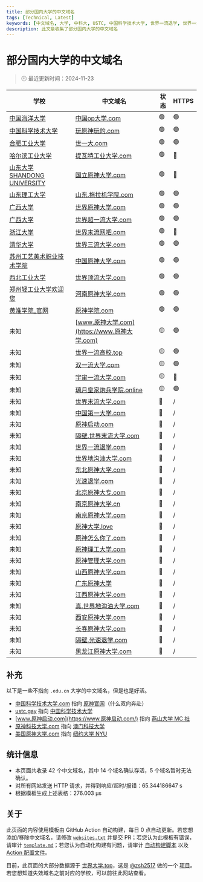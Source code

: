 ```yaml
---
title: 部分国内大学的中文域名
tags: [Technical, Latest]
keywords: [中文域名, 大学, 中科大, USTC, 中国科学技术大学, 世界一流退学, 世界一流大学]
description: 此文章收集了部分国内大学的中文域名
---
```


# 部分国内大学的中文域名

> 🕗 最近更新时间：2024-11-23

| 学校 | 中文域名 | 状态 | HTTPS |
| --- | --- | --- | --- |
| [中国海洋大学](https://www.ouc.edu.cn/) | [中国op大学.com](https://中国op大学.com) | <span title='网站正常重定向到 https://www.ouc.edu.cn/'>🟢</span> | 🟢 |
| [中国科学技术大学](https://ustc.edu.cn/) | [玩原神玩的.com](https://玩原神玩的.com) | <span title='网站正常重定向到 https://ustc.edu.cn/'>🟢</span> | 🟢 |
| [合肥工业大学](https://www.hfut.edu.cn/) | [世一大.com](https://世一大.com) | <span title='网站正常重定向到 https://www.hfut.edu.cn/'>🟢</span> | 🟢 |
| [哈尔滨工业大学](http://www.hit.edu.cn/) | [提瓦特工业大学.com](http://提瓦特工业大学.com) | <span title='网站正常重定向到 http://www.hit.edu.cn/'>🟢</span> | 🔴 |
| [山东大学 SHANDONG UNIVERSITY](https://www.sdu.edu.cn/) | [国立原神大学.com](http://国立原神大学.com) | <span title='网站正常重定向到 https://www.sdu.edu.cn/'>🟢</span> | 🔴 |
| [山东理工大学](https://www.sdut.edu.cn/) | [山东.拖拉机学院.com](https://山东.拖拉机学院.com) | <span title='网站正常重定向到 https://www.sdut.edu.cn/'>🟢</span> | 🟢 |
| [广西大学](https://www.gxu.edu.cn/) | [世界原神大学.com](https://世界原神大学.com) | <span title='网站正常重定向到 https://www.gxu.edu.cn/'>🟢</span> | 🟢 |
| [广西大学](https://www.gxu.edu.cn/) | [世界超一流大学.com](https://世界超一流大学.com) | <span title='网站正常重定向到 https://www.gxu.edu.cn/'>🟢</span> | 🟢 |
| [浙江大学](https://www.zju.edu.cn/) | [世界末流网吧.com](http://世界末流网吧.com) | <span title='网站正常重定向到 https://www.zju.edu.cn/'>🟢</span> | 🔴 |
| [清华大学](https://www.tsinghua.edu.cn/) | [世界三流大学.com](https://世界三流大学.com) | <span title='网站正常重定向到 https://www.tsinghua.edu.cn/'>🟢</span> | 🟢 |
| [苏州工艺美术职业技术学院](https://www.sgmart.edu.cn/) | [中国原神大学.com](https://中国原神大学.com) | <span title='网站正常重定向到 https://www.sgmart.edu.cn/'>🟢</span> | 🟢 |
| [西北工业大学](https://www.nwpu.edu.cn/) | [世界顶流大学.com](https://世界顶流大学.com) | <span title='网站正常重定向到 https://www.nwpu.edu.cn/'>🟢</span> | 🟢 |
| [郑州轻工业大学欢迎您](https://www.zzuli.edu.cn/) | [河南原神大学.com](https://河南原神大学.com) | <span title='网站正常重定向到 https://www.zzuli.edu.cn/'>🟢</span> | 🟢 |
| [黄淮学院_官网](http://cms.huanghuai.edu.cn/) | [原神学院.com](https://原神学院.com) | <span title='网站正常重定向到 http://cms.huanghuai.edu.cn/'>🟢</span> | 🟢 |
| 未知 | [www.原神大学.com](https://www.原神大学.com) | <span title='网站可能被盗用，也可能使用了 js 实现重定向'>🟡</span> | 🟢 |
| 未知 | [世界一流高校.top](https://世界一流高校.top) | <span title='网站可能被盗用，也可能使用了 js 实现重定向'>🟡</span> | 🟢 |
| 未知 | [双一流大学.com](https://双一流大学.com) | <span title='网站可能被盗用，也可能使用了 js 实现重定向'>🟡</span> | 🟢 |
| 未知 | [宇宙一流大学.com](http://宇宙一流大学.com) | <span title='网站可能被盗用，也可能使用了 js 实现重定向'>🟡</span> | 🔴 |
| 未知 | [璃月皇家炮兵学院.online](https://璃月皇家炮兵学院.online) | <span title='网站可能被盗用，也可能使用了 js 实现重定向'>🟡</span> | 🟢 |
| 未知 | [世界末流大学.com](https://世界末流大学.com) | <span title='网站重定向到疑似垃圾网站 `http://ww38.世界末流大学.com/`'>🔴</span> | / |
| 未知 | [中国第一大学.com](http://中国第一大学.com) | <span title='网站重定向到疑似垃圾网站 `http://ww25.中国第一大学.com/`'>🔴</span> | / |
| 未知 | [原神启动.com](https://原神启动.com) | <span title='网站重定向到疑似垃圾网站 `https://zzz.mihoyo.com/`'>🔴</span> | / |
| 未知 | [隔壁.世界末流大学.com](https://隔壁.世界末流大学.com) | <span title='网站重定向到疑似垃圾网站 `http://ww38.隔壁.世界末流大学.com/`'>🔴</span> | / |
| 未知 | [世界一流退学.com](http://世界一流退学.com) | <span title='网站连接错误，可能是域名已过期 (ConnectionError)'>🔴</span> | / |
| 未知 | [世界地沟油大学.com](https://世界地沟油大学.com) | <span title='网站连接超时 (ConnectTimeout)'>🔴</span> | / |
| 未知 | [东北原神大学.com](http://东北原神大学.com) | <span title='网站连接错误，可能是域名已过期 (ConnectionError)'>🔴</span> | / |
| 未知 | [光速退学.com](https://光速退学.com) | <span title='网站连接超时 (ConnectTimeout)'>🔴</span> | / |
| 未知 | [北京原神大专.com](http://北京原神大专.com) | <span title='网站连接错误，可能是域名已过期 (ConnectionError)'>🔴</span> | / |
| 未知 | [南京原神大学.cn](http://南京原神大学.cn) | <span title='网站连接错误，可能是域名已过期 (ConnectionError)'>🔴</span> | / |
| 未知 | [南京原神大学.com](http://南京原神大学.com) | <span title='网站连接错误，可能是域名已过期 (ConnectionError)'>🔴</span> | / |
| 未知 | [原神大学.love](http://原神大学.love) | <span title='网站连接错误，可能是域名已过期 (ConnectionError)'>🔴</span> | / |
| 未知 | [原神怎么你了.com](http://原神怎么你了.com) | <span title='网站连接错误，可能是域名已过期 (ConnectionError)'>🔴</span> | / |
| 未知 | [原神理工大学.com](http://原神理工大学.com) | <span title='网站连接错误，可能是域名已过期 (ConnectionError)'>🔴</span> | / |
| 未知 | [原神管理大学.com](http://原神管理大学.com) | <span title='网站连接错误，可能是域名已过期 (ConnectionError)'>🔴</span> | / |
| 未知 | [山西原神大学.com](http://山西原神大学.com) | <span title='网站连接错误，可能是域名已过期 (ConnectionError)'>🔴</span> | / |
| 未知 | [广东原神大学](http://广东原神大学) | <span title='网站连接错误，可能是域名已过期 (ConnectionError)'>🔴</span> | / |
| 未知 | [江西原神大学.com](http://江西原神大学.com) | <span title='网站连接错误，可能是域名已过期 (ConnectionError)'>🔴</span> | / |
| 未知 | [真.世界地沟油大学.com](https://真.世界地沟油大学.com) | <span title='网站连接超时 (ConnectTimeout)'>🔴</span> | / |
| 未知 | [西安原神大学.com](http://西安原神大学.com) | <span title='网站连接错误，可能是域名已过期 (ConnectionError)'>🔴</span> | / |
| 未知 | [长春原神大学.com](http://长春原神大学.com) | <span title='网站连接错误，可能是域名已过期 (ConnectionError)'>🔴</span> | / |
| 未知 | [隔壁.光速退学.com](https://隔壁.光速退学.com) | <span title='网站连接超时 (ConnectTimeout)'>🔴</span> | / |
| 未知 | [黑龙江原神大学.com](https://黑龙江原神大学.com) | <span title='网站连接超时 (ConnectTimeout)'>🔴</span> | / |

## 补充

以下是一些不指向 `.edu.cn` 大学的中文域名，但是也是好活。

- [中国科学技术大学.com](http://中国科学技术大学.com/) 指向 [原神官网](https://ys.mihoyo.com/)（什么双向奔赴）
- [ustc.gay](https://ustc.gay) 指向 [中国科学技术大学](https://www.ustc.edu.cn/)
- [www.原神启动.com](https://www.原神启动.com/) 指向 [燕山大学 MC 社](https://ysumc.club/)
- [原神科技大学.com](http://原神科技大学.com/) 指向 [澳门科技大学](https://www.must.edu.mo/)
- [美国原神大学.com](http://美国原神大学.com/) 指向 [纽约大学 NYU](https://www.nyu.edu)

## 统计信息

- 本页面共收录 $42$ 个中文域名，其中 $14$ 个域名确认存活，$5$ 个域名暂时无法确认。
- 对所有网站发送 HTTP 请求，并得到响应/超时/报错：65.344186647 s
- 根据模板生成上述表格：276.003 μs

## 关于

此页面的内容使用模板由 GitHub Action 自动构建，每日 0 点自动更新。若您想添加/移除中文域名，请修改 [`websites.txt`](https://github.com/PRO-2684/PRO-2684.github.io/tree/master/.github/website-check/websites.txt) 并提交 PR；若您认为此模板有错误，请审计 [`template.md`](https://github.com/PRO-2684/PRO-2684.github.io/tree/master/.github/website-check/template.md)；若您认为自动化构建有问题，请审计 [自动构建脚本](https://github.com/PRO-2684/PRO-2684.github.io/tree/master/.github/website-check/update.py) 以及 [Action 配置文件](https://github.com/PRO-2684/PRO-2684.github.io/tree/master/.github/workflows/website-check.yml)。

目前，此页面的大部分数据源于 [世界大学.top](https://世界大学.top/)，这是 [@zsh2517](https://github.com/zsh2517/) 做的一个 [项目](https://github.com/zsh2517/Shijiedaxue.top)。若您想知道失效域名之前对应的学校，可以前往此网站查看。
